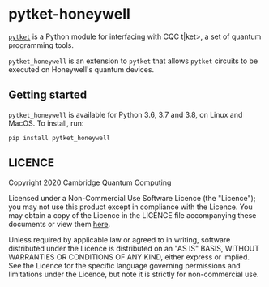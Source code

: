 # pytket-honeywell

[`pytket`](https://cqcl.github.io/pytket) is a Python module for interfacing
with CQC t|ket>, a set of quantum programming tools.

`pytket_honeywell` is an extension to `pytket` that allows `pytket` circuits to
be executed on Honeywell's quantum devices.

## Getting started

`pytket_honeywell` is available for Python 3.6, 3.7 and 3.8, on Linux and MacOS.
To install, run:

```pip install pytket_honeywell```

## LICENCE

Copyright 2020 Cambridge Quantum Computing

Licensed under a Non-Commercial Use Software Licence (the "Licence"); you may
not use this product except in compliance with the Licence. You may obtain a
copy of the Licence in the LICENCE file accompanying these documents or view
them [here](https://cqcl.github.io/pytket/build/html/licence.html).

Unless required by applicable law or agreed to in writing, software distributed
under the Licence is distributed on an "AS IS" BASIS, WITHOUT WARRANTIES OR
CONDITIONS OF ANY KIND, either express or implied. See the Licence for the
specific language governing permissions and limitations under the Licence, but
note it is strictly for non-commercial use.
